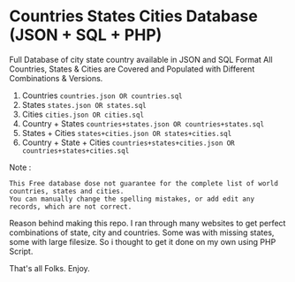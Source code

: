 # Countries States Cities Database (JSON + SQL + PHP)
Full Database of city state country available in JSON and SQL Format
All Countries, States & Cities are Covered and Populated with Different Combinations & Versions.

1. Countries `countries.json OR countries.sql`
2. States `states.json OR states.sql`
3. Cities `cities.json OR cities.sql`
4. Country + States `countries+states.json OR countries+states.sql`
5. States + Cities `states+cities.json OR states+cities.sql`
6. Country + State + Cities `countries+states+cities.json OR countries+states+cities.sql`

Note :
```
This Free database dose not guarantee for the complete list of world countries, states and cities.
You can manually change the spelling mistakes, or add edit any records, which are not correct.
```

Reason behind making this repo. I ran through many websites to get perfect combinations of state, city and countries. Some was with missing states, some with large filesize. So i thought to get it done on my own using PHP Script.

That's all Folks. Enjoy.
